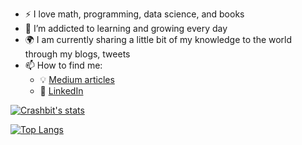 - :zap: I love math, programming, data science, and books
- 🌱 I’m addicted to learning and growing every day
- :earth_africa: I am currently sharing a little bit of my knowledge to the world through my blogs, tweets
- 📫 How to find me: 
  - :bulb: [Medium articles](https://medium.com/@crashbit)
  - :office: [LinkedIn](https://www.linkedin.com/in/germansantos//)

[![Crashbit's stats](https://github-readme-stats.vercel.app/api?username=crashbit&count_private=true&show_icons=true&theme=radical&hide_rank=false)](https://github.com/anuraghazra/github-readme-stats)

[![Top Langs](https://github-readme-stats.vercel.app/api/top-langs/?username=crashbit)](https://github.com/anuraghazra/github-readme-stats)

<!--
**crashbit/crashbit** is a ✨ _special_ ✨ repository because its `README.md` (this file) appears on your GitHub profile.

Here are some ideas to get you started:

- 🔭 I’m currently working on ...
- 🌱 I’m currently learning ...
- 👯 I’m looking to collaborate on ...
- 🤔 I’m looking for help with ...
- 💬 Ask me about ...
- 📫 How to reach me: ...
- 😄 Pronouns: ...
- ⚡ Fun fact: ...
-->
